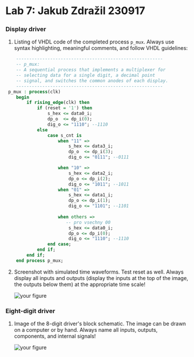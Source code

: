 # Lab 7: Jakub Zdražil 230917

### Display driver

1. Listing of VHDL code of the completed process `p_mux`. Always use syntax highlighting, meaningful comments, and follow VHDL guidelines:

```vhdl
    --------------------------------------------------------
    -- p_mux:
    -- A sequential process that implements a multiplexer for
    -- selecting data for a single digit, a decimal point 
    -- signal, and switches the common anodes of each display.
    --------------------------------------------------------
 p_mux : process(clk)
    begin
        if rising_edge(clk) then
            if (reset = '1') then
                s_hex <= data0_i;
                dp_o  <= dp_i(0);
                dig_o <= "1110"; --1110
            else
                case s_cnt is
                    when "11" =>
                        s_hex <= data3_i;
                        dp_o  <= dp_i(3);
                        dig_o <= "0111"; --0111

                    when "10" =>
                        s_hex <= data2_i;
                        dp_o <= dp_i(2);
                        dig_o <= "1011"; --1011
                    when "01" =>
                        s_hex <= data1_i;
                        dp_o <= dp_i(1); 
                        dig_o <= "1101"; --1101
                        
                    when others =>
                       -- pro vsechny 00 
                        s_hex <= data0_i;
                        dp_o <= dp_i(0);
                        dig_o <= "1110"; --1110
                end case;
            end if;
        end if;
    end process p_mux;
```

2. Screenshot with simulated time waveforms. Test reset as well. Always display all inputs and outputs (display the inputs at the top of the image, the outputs below them) at the appropriate time scale!

   ![your figure]()

### Eight-digit driver

1. Image of the 8-digit driver's block schematic. The image can be drawn on a computer or by hand. Always name all inputs, outputs, components, and internal signals!

   ![your figure]()